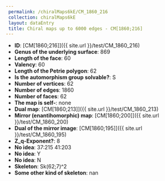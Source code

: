 ```yaml
--- 
 permalink: /chiralMaps6kE/CM_1860_216 
 collection: chiralMaps6kE
 layout: dataEntry
 title: Chiral maps up to 6000 edges - CM[1860;216]
---
```


- **ID**: [CM[1860;216]]({{ site.url }}/test/CM_1860_216)
- **Genus of the underlying surface**: 869
- **Length of the face**: 60
- **Valency**: 60
- **Length of the Petrie polygon**: 62
- **Is the automorphism group solvable?**: S
- **Number of vertices**: 62
- **Number of edges**: 1860
- **Number of faces**: 62
- **The map is self-**: none
- **Dual map**: [CM[1860;213]]({{ site.url }}/test/CM_1860_213)
- **Mirror (enantihomorphic) map**: [CM[1860;200]]({{ site.url }}/test/CM_1860_200)
- **Dual of the mirror image**: [CM[1860;195]]({{ site.url }}/test/CM_1860_195)
- **Z_q-Exponent?**: 8
- **No idea**:  37:215 41:203
- **No idea**: Y
- **No idea**: N
- **Skeleton**: Sk(62;7)^2
- **Some other kind of skeleton**: nan
